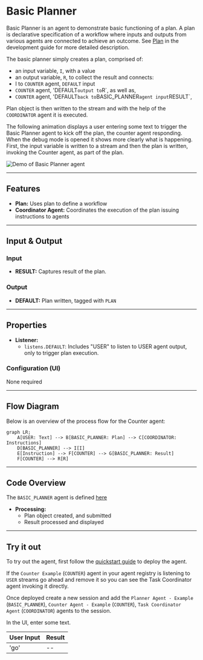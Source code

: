 # Basic Planner

Basic Planner is an agent to demonstrate basic functioning of a plan. A plan is declarative specification of a workflow where inputs and outputs from various agents are connected to achieve an outcome. See [Plan](https://github.com/rit-git/blue/tree/v0.9/agents) in the development guide for more detailed description.

The basic planner simply creates a plan, comprised of:
* an input variable, `I`, with a value
* an output variable, `R`, to collect the result
and connects:
* I to `COUNTER` agent, `DEFAULT` input
* `COUNTER` agent, 'DEFAULT` output to `R`, as well as,
* `COUNTER` agent, 'DEFAULT` back to `BASIC_PLANNER` agent input `RESULT`,
  
Plan object is then written to the stream and with the help of the `COORDINATOR` agent it is executed.

The following animation displays a user entering some text to trigger the Basic Planner agent to kick off the plan, the counter agent responding.
When the debug mode is opened it shows more clearly what is happening. First, the input variable is written to a stream and then the plan is written, invoking the Counter agent, as part of the plan.

![Demo of Basic Planner agent](/docs/images/basic_planner.gif)

---

## Features

- **Plan:** Uses plan to define a workflow
- **Coordinator Agent:** Coordinates the execution of the plan issuing instructions to agents
  
---

## Input & Output

### Input

- **RESULT:** Captures result of the plan.

### Output

- **DEFAULT:** Plan written, tagged with `PLAN`

---

## Properties

- **Listener:**
  - `listens.DEFAULT`: Includes "USER" to listen to USER agent output, only to trigger plan execution.

### Configuration (UI)

None required

---

## Flow Diagram

Below is an overview of the process flow for the Counter agent:

```mermaid
graph LR;
    A[USER: Text] --> B[BASIC_PLANNER: Plan] --> C[COORDINATOR: Instructions]
    D[BASIC_PLANNER] --> I[I]
    E[Instruction] --> F[COUNTER] --> G[BASIC_PLANNER: Result]
    F[COUNTER] --> R[R]
```

---

## Code Overview

The `BASIC_PLANNER` agent is defined [here](https://github.com/rit-git/blue-examples/blob/v0.9/agents/basic_planer/src/basic_planner_agent.py)

- **Processing:**
  - Plan object created, and submitted
  - Result processed and displayed

---

## Try it out

To try out the agent, first follow the [quickstart guide](https://github.com/rit-git/blue/blob/v0.9/QUICK-START.md) to deploy the agent.

If the `Counter Example` (`COUNTER`) agent in your agent registry is listening to `USER` streams go ahead and remove it so you can see the Task Coordinator agent invoking it directly. 

Once deployed create a new session and add the `Planner Agent - Example` (`BASIC_PLANNER`), `Counter Agent - Example` (`COUNTER`), `Task Coordinator Agent` (`COORDINATOR`) agents to the session. 

In the UI, enter some text.

| **User Input** | **Result** |
|--------------------------------|---------|
| 'go' | -- |

